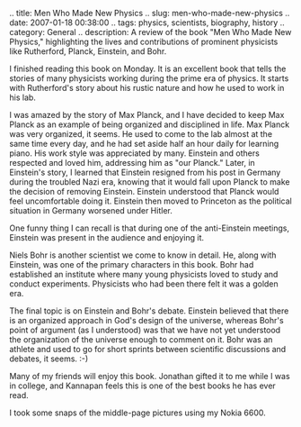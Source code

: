 .. title: Men Who Made New Physics
.. slug: men-who-made-new-physics
.. date: 2007-01-18 00:38:00
.. tags: physics, scientists, biography, history
.. category: General
.. description: A review of the book "Men Who Made New Physics," highlighting the lives and contributions of prominent physicists like Rutherford, Planck, Einstein, and Bohr.

I finished reading this book on Monday. It is an excellent book that tells the
stories of many physicists working during the prime era of physics. It starts
with Rutherford's story about his rustic nature and how he used to work in his
lab.

I was amazed by the story of Max Planck, and I have decided to keep Max Planck
as an example of being organized and disciplined in life. Max Planck was very
organized, it seems. He used to come to the lab almost at the same time every
day, and he had set aside half an hour daily for learning piano. His work style
was appreciated by many. Einstein and others respected and loved him, addressing
him as "our Planck." Later, in Einstein's story, I learned that Einstein
resigned from his post in Germany during the troubled Nazi era, knowing that it
would fall upon Planck to make the decision of removing Einstein. Einstein
understood that Planck would feel uncomfortable doing it. Einstein then moved to
Princeton as the political situation in Germany worsened under Hitler.

One funny thing I can recall is that during one of the anti-Einstein meetings,
Einstein was present in the audience and enjoying it.

Niels Bohr is another scientist we come to know in detail. He, along with
Einstein, was one of the primary characters in this book. Bohr had established
an institute where many young physicists loved to study and conduct experiments.
Physicists who had been there felt it was a golden era.

The final topic is on Einstein and Bohr's debate. Einstein believed that there
is an organized approach in God's design of the universe, whereas Bohr's point
of argument (as I understood) was that we have not yet understood the
organization of the universe enough to comment on it. Bohr was an athlete and
used to go for short sprints between scientific discussions and debates, it
seems. :-)

Many of my friends will enjoy this book. Jonathan gifted it to me while I was in
college, and Kannapan feels this is one of the best books he has ever read.

I took some snaps of the middle-page pictures using my Nokia 6600.